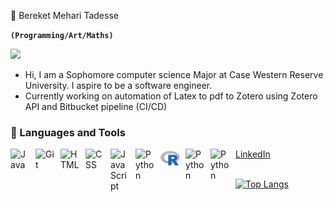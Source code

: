  :bowling: Bereket Mehari Tadesse

**`(Programming/Art/Maths)`**

![](https://komarev.com/ghpvc/?username=bereket-tadesse)
- Hi, I am a Sophomore computer science Major at Case Western Reserve University. I aspire to be a software engineer. 
- Currently working on automation of Latex to pdf to Zotero using Zotero API and Bitbucket pipeline (CI/CD)
### 🧰 Languages and Tools

<img align="left" alt="Java" width="30px" style="padding-right:10px;" src="https://cdn.jsdelivr.net/gh/devicons/devicon/icons/java/java-original.svg"/>
<img align="left" alt="Git" width="30px" style="padding-right:10px;" src="https://cdn.jsdelivr.net/gh/devicons/devicon/icons/git/git-original.svg" />
<img align="left" alt="HTML" width="30px" style="padding-right:10px;" src="https://cdn.jsdelivr.net/gh/devicons/devicon/icons/html5/html5-plain.svg" />
<img align="left" alt="CSS" width="30px" style="padding-right:10px;" src="https://cdn.jsdelivr.net/gh/devicons/devicon/icons/css3/css3-plain.svg" />
<img align="left" alt="JavaScript" width="30px" style="padding-right:10px;" src="https://cdn.jsdelivr.net/gh/devicons/devicon/icons/javascript/javascript-plain.svg" />
<img align="left" alt="Python" width="30px" style="padding-right:10px;" src="https://cdn.jsdelivr.net/gh/devicons/devicon/icons/python/python-plain.svg" />
<img align="left" alt="Python" width="30px" style="padding-right:10px;" src="https://github.com/devicons/devicon/blob/v2.15.1/icons/r/r-original.svg" />
<img align="left" alt="Python" width="30px" style="padding-right:10px;" src="https://github.com/react-icons/react-icons/blob/master/react-icons.svg" />
<img align="left" alt="Python" width="30px" style="padding-right:10px;" src="https://github.com/gauravghongde/social-icons/blob/master/SVG/Color/LinkedIN.svg" />
<a href = "https://linkedin.com/in/bereket-tadesse">LinkedIn</a>
<br />
</n>  

<br>



[![Top Langs](https://github-readme-stats.vercel.app/api/top-langs/?username=bereket-tadesse)](https://github.com/anuraghazra/github-readme-stats)


